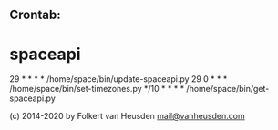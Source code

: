 Crontab:
-------

# spaceapi
29 * * * *      /home/space/bin/update-spaceapi.py
29 0 * * *      /home/space/bin/set-timezones.py
*/10 * * * *    /home/space/bin/get-spaceapi.py



(c) 2014-2020 by Folkert van Heusden <mail@vanheusden.com>
